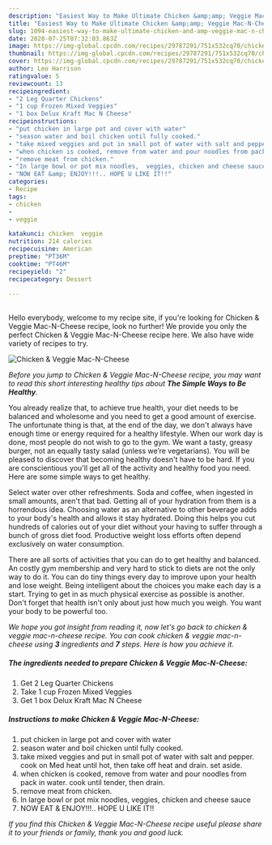 ```yaml
---
description: "Easiest Way to Make Ultimate Chicken &amp;amp; Veggie Mac-N-Cheese"
title: "Easiest Way to Make Ultimate Chicken &amp;amp; Veggie Mac-N-Cheese"
slug: 1094-easiest-way-to-make-ultimate-chicken-and-amp-veggie-mac-n-cheese
date: 2020-07-25T07:32:03.863Z
image: https://img-global.cpcdn.com/recipes/29787291/751x532cq70/chicken-veggie-mac-n-cheese-recipe-main-photo.jpg
thumbnail: https://img-global.cpcdn.com/recipes/29787291/751x532cq70/chicken-veggie-mac-n-cheese-recipe-main-photo.jpg
cover: https://img-global.cpcdn.com/recipes/29787291/751x532cq70/chicken-veggie-mac-n-cheese-recipe-main-photo.jpg
author: Leo Harrison
ratingvalue: 5
reviewcount: 13
recipeingredient:
- "2 Leg Quarter Chickens"
- "1 cup Frozen Mixed Veggies"
- "1 box Delux Kraft Mac N Cheese"
recipeinstructions:
- "put chicken in large pot and cover with water"
- "season water and boil chicken until fully cooked."
- "take mixed veggies and put in small pot of water with salt and pepper. cook on Med heat until hot, then take off heat and drain. set aside."
- "when chicken is cooked, remove from water and pour noodles from pack in water. cook until tender, then drain."
- "remove meat from chicken."
- "In large bowl or pot mix noodles,  veggies, chicken and cheese sauce"
- "NOW EAT &amp; ENJOY!!!.. HOPE U LIKE IT!!"
categories:
- Recipe
tags:
- chicken
- 
- veggie

katakunci: chicken  veggie 
nutrition: 214 calories
recipecuisine: American
preptime: "PT36M"
cooktime: "PT46M"
recipeyield: "2"
recipecategory: Dessert

---
```

<br>
Hello everybody, welcome to my recipe site, if you're looking for Chicken &amp; Veggie Mac-N-Cheese recipe, look no further! We provide you only the perfect Chicken &amp; Veggie Mac-N-Cheese recipe here. We also have wide variety of recipes to try.
<br>


![Chicken &amp; Veggie Mac-N-Cheese](https://img-global.cpcdn.com/recipes/29787291/751x532cq70/chicken-veggie-mac-n-cheese-recipe-main-photo.jpg)

<i>Before you jump to Chicken &amp; Veggie Mac-N-Cheese recipe, you may want to read this short interesting healthy tips about <strong>The Simple Ways to Be Healthy</strong>.</i>

You already realize that, to achieve true health, your diet needs to be balanced and wholesome and you need to get a good amount of exercise. The unfortunate thing is that, at the end of the day, we don't always have enough time or energy required for a healthy lifestyle. When our work day is done, most people do not wish to go to the gym. We want a tasty, greasy burger, not an equally tasty salad (unless we’re vegetarians). You will be pleased to discover that becoming healthy doesn't have to be hard. If you are conscientious you'll get all of the activity and healthy food you need. Here are some simple ways to get healthy.

Select water over other refreshments. Soda and coffee, when ingested in small amounts, aren't that bad. Getting all of your hydration from them is a horrendous idea. Choosing water as an alternative to other beverage adds to your body's health and allows it stay hydrated. Doing this helps you cut hundreds of calories out of your diet without your having to suffer through a bunch of gross diet food. Productive weight loss efforts often depend exclusively on water consumption.

There are all sorts of activities that you can do to get healthy and balanced. An costly gym membership and very hard to stick to diets are not the only way to do it. You can do tiny things every day to improve upon your health and lose weight. Being intelligent about the choices you make each day is a start. Trying to get in as much physical exercise as possible is another. Don't forget that health isn't only about just how much you weigh. You want your body to be powerful too. 


<i>We hope you got insight from reading it, now let's go back to chicken &amp; veggie mac-n-cheese recipe. You can cook chicken &amp; veggie mac-n-cheese using <strong>3</strong> ingredients and <strong>7</strong> steps. Here is how you achieve it.
</i>

##### The ingredients needed to prepare Chicken &amp; Veggie Mac-N-Cheese:

1. Get 2 Leg Quarter Chickens
1. Take 1 cup Frozen Mixed Veggies
1. Get 1 box Delux Kraft Mac N Cheese


##### Instructions to make Chicken &amp; Veggie Mac-N-Cheese:

1. put chicken in large pot and cover with water
1. season water and boil chicken until fully cooked.
1. take mixed veggies and put in small pot of water with salt and pepper. cook on Med heat until hot, then take off heat and drain. set aside.
1. when chicken is cooked, remove from water and pour noodles from pack in water. cook until tender, then drain.
1. remove meat from chicken.
1. In large bowl or pot mix noodles,  veggies, chicken and cheese sauce
1. NOW EAT &amp; ENJOY!!!.. HOPE U LIKE IT!!


<i>If you find this Chicken &amp; Veggie Mac-N-Cheese recipe useful please share it to your friends or family, thank you and good luck.</i>
